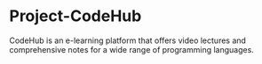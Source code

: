 # Project-CodeHub
CodeHub is an e-learning platform that offers video lectures and comprehensive notes for a wide range of programming languages.
